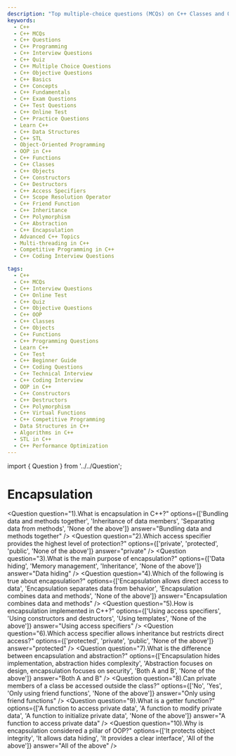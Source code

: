 ```yaml
---
description: "Top multiple-choice questions (MCQs) on C++ Classes and Objects for interview preparation. Covers constructors, access specifiers, friend functions, and object creation."
keywords:
  - C++
  - C++ MCQs
  - C++ Questions
  - C++ Programming
  - C++ Interview Questions
  - C++ Quiz
  - C++ Multiple Choice Questions
  - C++ Objective Questions
  - C++ Basics
  - C++ Concepts
  - C++ Fundamentals
  - C++ Exam Questions
  - C++ Test Questions
  - C++ Online Test
  - C++ Practice Questions
  - Learn C++
  - C++ Data Structures
  - C++ STL
  - Object-Oriented Programming
  - OOP in C++
  - C++ Functions
  - C++ Classes
  - C++ Objects
  - C++ Constructors
  - C++ Destructors
  - C++ Access Specifiers
  - C++ Scope Resolution Operator
  - C++ Friend Function
  - C++ Inheritance
  - C++ Polymorphism
  - C++ Abstraction
  - C++ Encapsulation
  - Advanced C++ Topics
  - Multi-threading in C++
  - Competitive Programming in C++
  - C++ Coding Interview Questions

tags:
  - C++
  - C++ MCQs
  - C++ Interview Questions
  - C++ Online Test
  - C++ Quiz
  - C++ Objective Questions
  - C++ OOP
  - C++ Classes
  - C++ Objects
  - C++ Functions
  - C++ Programming Questions
  - Learn C++
  - C++ Test
  - C++ Beginner Guide
  - C++ Coding Questions
  - C++ Technical Interview
  - C++ Coding Interview
  - OOP in C++
  - C++ Constructors
  - C++ Destructors
  - C++ Polymorphism
  - C++ Virtual Functions
  - C++ Competitive Programming
  - Data Structures in C++
  - Algorithms in C++
  - STL in C++
  - C++ Performance Optimization
---
```


import { Question } from '../../Question';


# Encapsulation

<Question
  question="1).What is encapsulation in C++?"
  options={['Bundling data and methods together', 'Inheritance of data members', 'Separating data from methods', 'None of the above']}
  answer="Bundling data and methods together"
/>
<Question
  question="2).Which access specifier provides the highest level of protection?"
  options={['private', 'protected', 'public', 'None of the above']}
  answer="private"
/>
<Question
  question="3).What is the main purpose of encapsulation?"
  options={['Data hiding', 'Memory management', 'Inheritance', 'None of the above']}
  answer="Data hiding"
/>
<Question
  question="4).Which of the following is true about encapsulation?"
  options={['Encapsulation allows direct access to data', 'Encapsulation separates data from behavior', 'Encapsulation combines data and methods', 'None of the above']}
  answer="Encapsulation combines data and methods"
/>
<Question
  question="5).How is encapsulation implemented in C++?"
  options={['Using access specifiers', 'Using constructors and destructors', 'Using templates', 'None of the above']}
  answer="Using access specifiers"
/>
<Question
  question="6).Which access specifier allows inheritance but restricts direct access?"
  options={['protected', 'private', 'public', 'None of the above']}
  answer="protected"
/>
<Question
  question="7).What is the difference between encapsulation and abstraction?"
  options={['Encapsulation hides implementation, abstraction hides complexity', 'Abstraction focuses on design, encapsulation focuses on security', 'Both A and B', 'None of the above']}
  answer="Both A and B"
/>
<Question
  question="8).Can private members of a class be accessed outside the class?"
  options={['No', 'Yes', 'Only using friend functions', 'None of the above']}
  answer="Only using friend functions"
/>
<Question
  question="9).What is a getter function?"
  options={['A function to access private data', 'A function to modify private data', 'A function to initialize private data', 'None of the above']}
  answer="A function to access private data"
/>
<Question
  question="10).Why is encapsulation considered a pillar of OOP?"
  options={['It protects object integrity', 'It allows data hiding', 'It provides a clear interface', 'All of the above']}
  answer="All of the above"
/>
